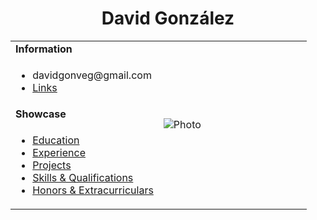 <h1 align="center">David González</h1>
<table>
  <tbody>
    <tr>
      <td><b>Information</b></td>
      <td width="50%" rowspan="4">
        <img alt="Photo" src="./assets/images/SU_ID.jpg" />
      </td>
    </tr>
    <tr>
      <td>
        <ul>
          <li>davidgonveg@gmail.com</li>
          <li><a href="./pages/links.md">Links</a></li>
        </ul>
      </td>
    </tr>
    <tr><td><b>Showcase</b></td></tr>
    <tr>
      <td width="50%">
        <ul>
          <li><a href="./pages/education.md">Education</a></li>
          <li><a href="./pages/experience.md">Experience</a></li>
          <li><a href="./pages/projects.md">Projects</a></li>
          <li><a href="./pages/qualifications.md">Skills & Qualifications</a></li>
          <li><a href="./pages/extracurriculars.md">Honors & Extracurriculars</a></li>
        </ul>
      </td>
    </tr>
  </tbody>
</table>

